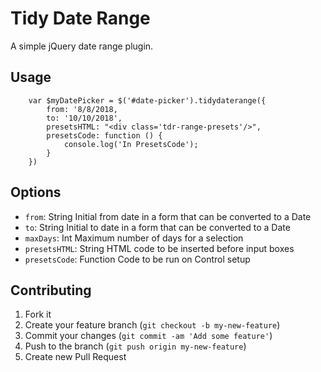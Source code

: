 # Tidy Date Range

A simple jQuery date range plugin.

## Usage

```
    var $myDatePicker = $('#date-picker').tidydaterange({
        from: '8/8/2018, 
        to: '10/10/2018', 
        presetsHTML: "<div class='tdr-range-presets'/>",
        presetsCode: function () {
            console.log('In PresetsCode');
        }
    })
```

## Options

* `from`: String Initial from date in a form that can be converted to a Date
* `to`: String Initial to date in a form that can be converted to a Date
* `maxDays`: Int Maximum number of days for a selection
* `presetsHTML`: String HTML code to be inserted before input boxes
* `presetsCode`: Function Code to be run on Control setup

## Contributing

1. Fork it
2. Create your feature branch (`git checkout -b my-new-feature`)
3. Commit your changes (`git commit -am 'Add some feature'`)
4. Push to the branch (`git push origin my-new-feature`)
5. Create new Pull Request